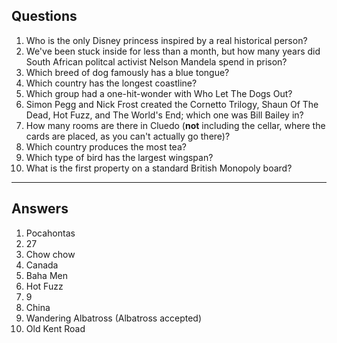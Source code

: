 ## Questions
1. Who is the only Disney princess inspired by a real historical person?
2. We've been stuck inside for less than a month, but how many years did South African politcal activist Nelson Mandela spend in prison?
3. Which breed of dog famously has a blue tongue?
4. Which country has the longest coastline?
5. Which group had a one-hit-wonder with Who Let The Dogs Out?
6. Simon Pegg and Nick Frost created the Cornetto Trilogy, Shaun Of The Dead, Hot Fuzz, and The World's End; which one was Bill Bailey in?
7. How many rooms are there in Cluedo (**not** including the cellar, where the cards are placed, as you can't actually go there)?
8. Which country produces the most tea?
9. Which type of bird has the largest wingspan?
10. What is the first property on a standard British Monopoly board?

---------

## Answers
1. Pocahontas
2. 27
3. Chow chow
4. Canada
5. Baha Men
6. Hot Fuzz
7. 9
8. China
9. Wandering Albatross (Albatross accepted)
10. Old Kent Road
